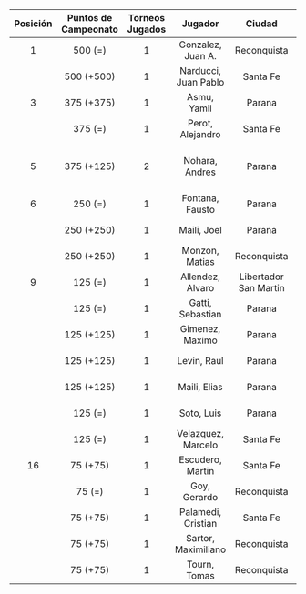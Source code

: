 |  Posición  |  Puntos de Campeonato  |  Torneos Jugados  |       Jugador        |        Ciudad         |  Afiliación  |    Puntos sumados     |
|:----------:|:----------------------:|:-----------------:|:--------------------:|:---------------------:|:------------:|:---------------------:|
|     1      |        500 (=)         |         1         |  Gonzalez, Juan A.   |      Reconquista      |    ATMAR     |       500 (T01)       |
|            |       500 (+500)       |         1         | Narducci, Juan Pablo |       Santa Fe        |   Atemeli    |       500 (T02)       |
|     3      |       375 (+375)       |         1         |     Asmu, Yamil      |        Parana         |   Aspatem    |       375 (T02)       |
|            |        375 (=)         |         1         |   Perot, Alejandro   |       Santa Fe        |   Atemeli    |       375 (T01)       |
|     5      |       375 (+125)       |         2         |    Nohara, Andres    |        Parana         | Tiro Federal | 250 (T01) + 125 (T02) |
|     6      |        250 (=)         |         1         |   Fontana, Fausto    |        Parana         |   Aspatem    |       250 (T01)       |
|            |       250 (+250)       |         1         |     Maili, Joel      |        Parana         |   Aspatem    |       250 (T02)       |
|            |       250 (+250)       |         1         |    Monzon, Matias    |      Reconquista      |    ATMAR     |       250 (T02)       |
|     9      |        125 (=)         |         1         |   Allendez, Alvaro   | Libertador San Martin |     CRL      |       125 (T01)       |
|            |        125 (=)         |         1         |   Gatti, Sebastian   |        Parana         |              |       125 (T01)       |
|            |       125 (+125)       |         1         |   Gimenez, Maximo    |        Parana         |   Aspatem    |       125 (T02)       |
|            |       125 (+125)       |         1         |     Levin, Raul      |        Parana         |              |       125 (T02)       |
|            |       125 (+125)       |         1         |     Maili, Elias     |        Parana         |   Aspatem    |       125 (T02)       |
|            |        125 (=)         |         1         |      Soto, Luis      |        Parana         | Tiro Federal |       125 (T01)       |
|            |        125 (=)         |         1         |  Velazquez, Marcelo  |       Santa Fe        |   AteMeLi    |       125 (T01)       |
|     16     |        75 (+75)        |         1         |   Escudero, Martin   |       Santa Fe        |   Atemeli    |       75 (T02)        |
|            |         75 (=)         |         1         |     Goy, Gerardo     |      Reconquista      |    ATMAR     |       75 (T01)        |
|            |        75 (+75)        |         1         |  Palamedi, Cristian  |       Santa Fe        |   Atemeli    |       75 (T02)        |
|            |        75 (+75)        |         1         | Sartor, Maximiliano  |      Reconquista      |    ATMAR     |       75 (T02)        |
|            |        75 (+75)        |         1         |     Tourn, Tomas     |      Reconquista      |    ATMAR     |       75 (T02)        |